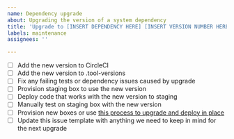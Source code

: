 ```yaml
---
name: Dependency upgrade
about: Upgrading the version of a system dependency
title: 'Upgrade to [INSERT DEPENDENCY HERE] [INSERT VERSION NUMBER HERE]'
labels: maintenance
assignees: ''

---
```


- [ ] Add the new version to CircleCI
- [ ] Add the new version to .tool-versions
- [ ] Fix any failing tests or dependency issues caused by upgrade
- [ ] Provision staging box to use the new version
- [ ] Deploy code that works with the new version to staging
- [ ] Manually test on staging box with the new version
- [ ] Provision new boxes or use [this process to upgrade and deploy in place](https://docs.google.com/document/d/1qedt3nKl9nlSmYepT5DPYVcfDB9xvE81Qllmw_cYvf0/edit)
- [ ] Update this issue template with anything we need to keep in mind for the next upgrade
